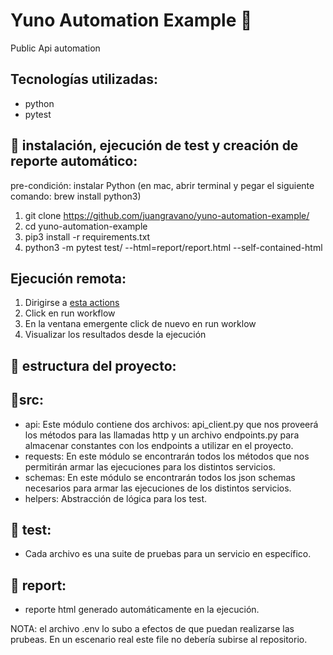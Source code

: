 # Yuno Automation Example :robot:
Public Api automation

## Tecnologías utilizadas:
- python
- pytest

## :robot: instalación, ejecución de test y creación de reporte automático:
pre-condición: instalar Python (en mac, abrir terminal y pegar el siguiente comando: brew install python3)

1. git clone https://github.com/juangravano/yuno-automation-example/
2. cd yuno-automation-example
3. pip3 install -r requirements.txt
4. python3 -m pytest test/ --html=report/report.html --self-contained-html

## Ejecución remota:

1. Dirigirse a [esta actions](https://github.com/juangravano/yuno-automation-example/actions/workflows/run-test.yml)
2. Click en run workflow
3. En la ventana emergente click de nuevo en run worklow
4. Visualizar los resultados desde la ejecución

## :pushpin: estructura del proyecto:

  ## 📍src:
  - api: Este módulo contiene dos archivos: api_client.py que nos proveerá los métodos para las llamadas http y un archivo endpoints.py para almacenar constantes con los endpoints a utilizar en el proyecto.
  - requests: En este módulo se encontrarán todos los métodos que nos permitirán armar las ejecuciones para los distintos servicios.
  - schemas: En este módulo se encontrarán todos los json schemas necesarios para armar las ejecuciones de los distintos servicios.
  - helpers: Abstracción de lógica para los test.
  
  ## 📍 test:
  - Cada archivo es una suite de pruebas para un servicio en específico.
  
  ## 📍 report:
  - reporte html generado automáticamente en la ejecución.

  NOTA: el archivo .env lo subo a efectos de que puedan realizarse las prubeas. En un escenario real este file no debería subirse al repositorio.
